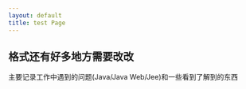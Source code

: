 ```yaml
---
layout: default
title: test Page
---
```

<h2>格式还有好多地方需要改改</h2>
<p>主要记录工作中遇到的问题(Java/Java Web/Jee)和一些看到了解到的东西</p>
